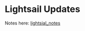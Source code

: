 #   Lightsail Updates 

Notes here:
[lightsial_notes](pages/lightsail_notes/LigthSail-Updates/LigthSailUpdates.html)

